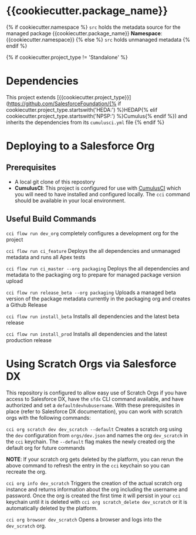 # {{cookiecutter.package_name}}

{% if cookiecutter.namespace %}
`src` holds the metadata source for the managed package {{cookiecutter.package_name}}
**Namespace**: {{cookiecutter.namespace}}
{% else %}
`src` holds unmanaged metadata
{% endif %}

{% if cookiecutter.project_type != 'Standalone' %}
# Dependencies

This project extends [{{cookiecutter.project_type}}](https://github.com/SalesforceFoundation/{% if cookiecutter.project_type.startswith('HEDA:') %}HEDAP{% elif cookiecutter.project_type.startswith('NPSP:') %}Cumulus{% endif %}) and inherits the dependencies from its `cumulusci.yml` file
{% endif %}


# Deploying to a Salesforce Org

## Prerequisites

* A local git clone of this repostory
* **CumulusCI**: This project is configured for use with [CumulusCI](http://cumulusci.readthedocs.io) which you will need to have installed and configured locally.  The `cci` command should be available in your local environment.

## Useful Build Commands

`cci flow run dev_org`
completely configures a development org for the project

`cci flow run ci_feature`
Deploys the all dependencies and unmanaged metadata and runs all Apex tests

`cci flow run ci_master --org packaging`
Deploys the all dependencies and metadata to the packaging org to prepare for managed package version upload

`cci flow run release_beta --org packaging`
Uploads a managed beta version of the package metadata currently in the packaging org and creates a Github Release

`cci flow run install_beta`
Installs all dependencies and the latest beta release

`cci flow run install_prod`
Installs all dependencies and the latest production release

# Using Scratch Orgs via Salesforce DX

This repository is configured to allow easy use of Scratch Orgs if you have access to Salesforce DX, have the `sfdx` CLI command available, and have authorized and set a `defaultdevhubusername`.  With these prerequisites in place (refer to Salesforce DX documentation), you can work with scratch orgs with the following commands:

`cci org scratch dev dev_scratch --default`
Creates a scratch org using the `dev` configuration from `orgs/dev.json` and names the org `dev_scratch` in the `cci` keychain.  The `--default` flag makes the newly created org the default org for future commands

**NOTE**: If your scratch org gets deleted by the platform, you can rerun the above command to refresh the entry in the `cci` keychain so you can recreate the org.

`cci org info dev_scratch`
Triggers the creation of the actual scratch org instance and returns information about the org including the username and password.  Once the org is created the first time it will persist in your `cci` keychain until it is deleted with `cci org scratch_delete dev_scratch` or it is automatically deleted by the platform.

`cci org browser dev_scratch`
Opens a browser and logs into the `dev_scratch` org.
